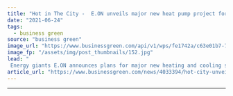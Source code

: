 ```yaml
---
title: "Hot in The City -  E.ON unveils major new heat pump project for the City of London"
date: "2021-06-24"
tags: 
  - business green
source: "business green"
image_url: "https://www.businessgreen.com/api/v1/wps/fe1742a/c63e01b7-7bd2-48e5-8336-26bd784a57b3/1/Michael-Lewis-EON-185x114.jpg"
image_fp: "/assets/img/post_thumbnails/152.jpg"
lead: "
 Energy giants E.ON announces plans for major new heating and cooling system designed to help the Square Mile deliver on its goal of net zero emissions by 2040 ..."
article_url: "https://www.businessgreen.com/news/4033394/hot-city-unveils-major-heat-pump-project-city-london"
---
```


---
